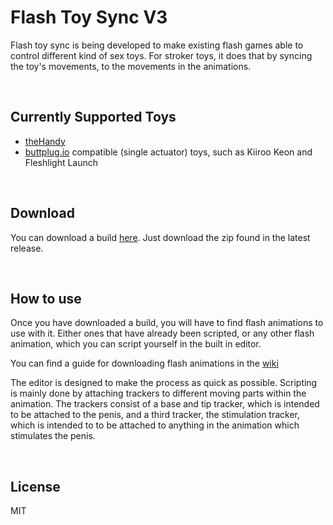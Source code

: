 # Flash Toy Sync V3

Flash toy sync is being developed to make existing flash games able to control different kind of sex toys. For stroker toys, it does that by syncing the toy's movements, to the movements in the animations.

&nbsp;

## Currently Supported Toys

- [theHandy](https://www.thehandy.com/)
- [buttplug.io](https://buttplug.io/) compatible (single actuator) toys, such as Kiiroo Keon and Fleshlight Launch

&nbsp;

## Download

You can download a build [here](https://github.com/notSafeForDev/flash-toy-sync-v3/releases). Just download the zip found in the latest release.

&nbsp;

## How to use

Once you have downloaded a build, you will have to find flash animations to use with it. Either ones that have already been scripted, or any other flash animation, which you can script yourself in the built in editor.

You can find a guide for downloading flash animations in the [wiki](https://github.com/notSafeForDev/flash-toy-sync-v3/wiki/Downloading-a-flash-animation-from-a-website)

The editor is designed to make the process as quick as possible. Scripting is mainly done by attaching trackers to different moving parts within the animation. The trackers consist of a base and tip tracker, which is intended to be attached to the penis, and a third tracker, the stimulation tracker, which is intended to to be attached to anything in the animation which stimulates the penis.

&nbsp;

## License

MIT
